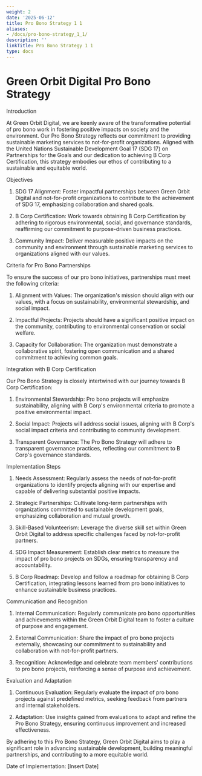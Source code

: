 ```yaml
---
weight: 2
date: '2025-06-12'
title: Pro Bono Strategy 1 1
aliases:
- /docs/pro-bono-strategy_1_1/
description: ''
linkTitle: Pro Bono Strategy 1 1
type: docs
---
```


# Green Orbit Digital Pro Bono Strategy

Introduction

At Green Orbit Digital, we are keenly aware of the transformative potential of pro bono work in fostering positive impacts on society and the environment. Our Pro Bono Strategy reflects our commitment to providing sustainable marketing services to not-for-profit organizations. Aligned with the United Nations Sustainable Development Goal 17 (SDG 17) on Partnerships for the Goals and our dedication to achieving B Corp Certification, this strategy embodies our ethos of contributing to a sustainable and equitable world.

Objectives

1. SDG 17 Alignment: Foster impactful partnerships between Green Orbit Digital and not-for-profit organizations to contribute to the achievement of SDG 17, emphasizing collaboration and shared goals.

1. B Corp Certification: Work towards obtaining B Corp Certification by adhering to rigorous environmental, social, and governance standards, reaffirming our commitment to purpose-driven business practices.

1. Community Impact: Deliver measurable positive impacts on the community and environment through sustainable marketing services to organizations aligned with our values.

Criteria for Pro Bono Partnerships

To ensure the success of our pro bono initiatives, partnerships must meet the following criteria:

1. Alignment with Values: The organization's mission should align with our values, with a focus on sustainability, environmental stewardship, and social impact.

1. Impactful Projects: Projects should have a significant positive impact on the community, contributing to environmental conservation or social welfare.

1. Capacity for Collaboration: The organization must demonstrate a collaborative spirit, fostering open communication and a shared commitment to achieving common goals.

Integration with B Corp Certification

Our Pro Bono Strategy is closely intertwined with our journey towards B Corp Certification:

1. Environmental Stewardship: Pro bono projects will emphasize sustainability, aligning with B Corp's environmental criteria to promote a positive environmental impact.

1. Social Impact: Projects will address social issues, aligning with B Corp's social impact criteria and contributing to community development.

1. Transparent Governance: The Pro Bono Strategy will adhere to transparent governance practices, reflecting our commitment to B Corp's governance standards.

Implementation Steps

1. Needs Assessment: Regularly assess the needs of not-for-profit organizations to identify projects aligning with our expertise and capable of delivering substantial positive impacts.

1. Strategic Partnerships: Cultivate long-term partnerships with organizations committed to sustainable development goals, emphasizing collaboration and mutual growth.

1. Skill-Based Volunteerism: Leverage the diverse skill set within Green Orbit Digital to address specific challenges faced by not-for-profit partners.

1. SDG Impact Measurement: Establish clear metrics to measure the impact of pro bono projects on SDGs, ensuring transparency and accountability.

1. B Corp Roadmap: Develop and follow a roadmap for obtaining B Corp Certification, integrating lessons learned from pro bono initiatives to enhance sustainable business practices.

Communication and Recognition

1. Internal Communication: Regularly communicate pro bono opportunities and achievements within the Green Orbit Digital team to foster a culture of purpose and engagement.

1. External Communication: Share the impact of pro bono projects externally, showcasing our commitment to sustainability and collaboration with not-for-profit partners.

1. Recognition: Acknowledge and celebrate team members' contributions to pro bono projects, reinforcing a sense of purpose and achievement.

Evaluation and Adaptation

1. Continuous Evaluation: Regularly evaluate the impact of pro bono projects against predefined metrics, seeking feedback from partners and internal stakeholders.

1. Adaptation: Use insights gained from evaluations to adapt and refine the Pro Bono Strategy, ensuring continuous improvement and increased effectiveness.

By adhering to this Pro Bono Strategy, Green Orbit Digital aims to play a significant role in advancing sustainable development, building meaningful partnerships, and contributing to a more equitable world.

Date of Implementation: [Insert Date]